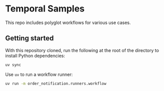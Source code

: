 # Temporal Samples

This repo includes polyglot workflows for various use cases.

## Getting started

With this repository cloned, run the following at the root of the directory
to install Python dependencies:

```bash
uv sync
```

Use `uv` to run a workflow runner:

```bash
uv run -m order_notification.runners.workflow
```

